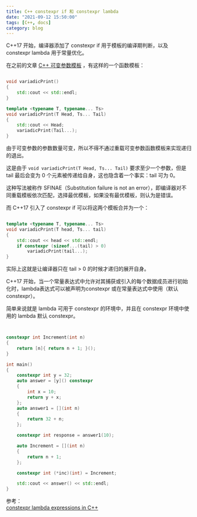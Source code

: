 ```yaml
---
title: C++ constexpr if 和 constexpr lambda
date: "2021-09-12 15:50:00"
tags: [C++, docs]
category: blog
---
```

C++17 开始，编译器添加了 constexpr if 用于模板的编译期判断，以及 constexpr lambda 用于常量优化。

<!-- more -->

在之前的文章 [C++ 可变参数模板](/blog/2021/08/11/Cpp-Variadic-Template/) ，有这样的一个函数模板：

```cpp

void variadicPrint()
{
    std::cout << std::endl;
}

template <typename T, typename... Ts>
void variadicPrint(T Head, Ts... Tail)
{
    std::cout << Head;
    variadicPrint(Tail...);
}

```

由于可变参数的参数数量可变，所以不得不通过重载可变参数函数模板来实现递归的退出。

这是由于 `void variadicPrint(T Head, Ts... Tail)` 要求至少一个参数，但是 tail 最后会变为 0 个元素被传递给自身，这也隐含着一个事实：tail 可为 0。

这种写法被称作 SFINAE（Substitution failure is not an error），即编译器对不同重载模板依次匹配，选择最优模板，如果没有最优模板，则认为是错误。

而 C++17 引入了 constexpr if 可以将这两个模板合并为一个：

```cpp

template <typename T, typename... Ts>
void variadicPrint(T head, Ts... tail)
{
    std::cout << head << std::endl;
    if constexpr (sizeof...(tail) > 0)
        variadicPrint(tail...);
}

```

实际上这就是让编译器只在 tail > 0 的时候才递归的展开自身。

C++17 开始，当一个常量表达式中允许对其捕获或引入的每个数据成员进行初始化时，lambda表达式可以被声明为constexpr 或在常量表达式中使用（默认constexpr）。

简单来说就是 lambda 可用于 constexpr 的环境中，并且在 constexpr 环境中使用的 lambda 默认 constexpr。

```cpp


constexpr int Increment(int n)
{
    return [n]{ return n + 1; }();
}

int main()
{
    constexpr int y = 32;
    auto answer = [y]() constexpr
    {
        int x = 10;
        return y + x;
    };
    auto answer1 = [](int n)
    {
        return 32 + n;
    };

    constexpr int response = answer1(10);

    auto Increment = [](int n)
    {
        return n + 1;
    };

    constexpr int (*inc)(int) = Increment;

    std::cout << answer() << std::endl;
}

```



<div class="ref-label">参考：</div>
<div class="ref-list">
<a href="https://docs.microsoft.com/en-us/cpp/cpp/lambda-expressions-constexpr?view=msvc-160">
constexpr lambda expressions in C++
</a>
</div>